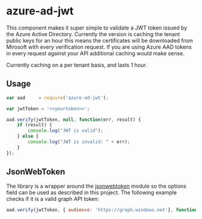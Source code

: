 # azure-ad-jwt
This component makes it super simple to validate a JWT token issued by the Azure Active Directory. Currently the version 
is caching the tenant public keys for an hour this means the certificates will be downloaded from Mirosoft with every verification request. 
If you are using Azure AAD tokens in every request against your API additional caching would make sense. 

Currently caching on a per tenant basis, and lasts 1 hour.

## Usage

```javascript
var aad     = require('azure-ad-jwt');

var jwtToken = '<<yourtoken>>';

aad.verify(jwtToken, null, function(err, result) {
    if (result) {
        console.log("JWT is valid");
    } else {
        console.log("JWT is invalid: " + err);
    }
});
```

## JsonWebToken 
The library is a wrapper around the [jsonwebtoken](https://github.com/auth0/node-jsonwebtoken) module so the options field can be used as described in this project. The following example checks if it is a valid graph API token: 

```javascript
aad.verify(jwtToken, { audience: 'https://graph.windows.net'}, function(err, result) ...
```








